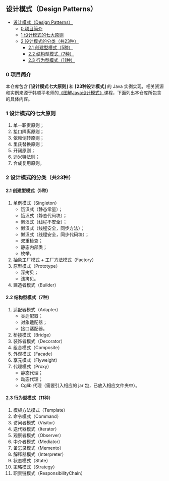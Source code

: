## 设计模式（Design Patterns）

- [设计模式（Design Patterns）](#设计模式design-patterns)
  - [0 项目简介](#0-项目简介)
  - [1 设计模式的七大原则](#1-设计模式的七大原则)
  - [2 设计模式的分类（共23种）](#2-设计模式的分类共23种)
    - [2.1 创建型模式（5种）](#21-创建型模式5种)
    - [2.2 结构型模式（7种）](#22-结构型模式7种)
    - [2.3 行为型模式（11种）](#23-行为型模式11种)

### 0 项目简介

本仓库包含 **⌈设计模式七大原则⌋** 和 **⌈23种设计模式⌋** 的 Java 实例实现，相关资源和实例来源于韩顺平老师的[《图解Java设计模式》](https://www.bilibili.com/video/BV1G4411c7N4)课程，下面列出本仓库所包含的具体内容。

### 1 设计模式的七大原则

1. 单一职责原则；
2. 接口隔离原则；
3. 依赖倒转原则；
4. 里氏替换原则；
5. 开闭原则；
6. 迪米特法则；
7. 合成复用原则。

### 2 设计模式的分类（共23种）

#### 2.1 创建型模式（5种）

1. 单例模式（Singleton）
   - 饿汉式（静态常量）；
   - 饿汉式（静态代码块）；
   - 懒汉式（线程不安全）；
   - 懒汉式（线程安全，同步方法）；
   - 懒汉式（线程安全，同步代码块）；
   - 双重检查；
   - 静态内部类；
   - 枚举。
2. 抽象工厂模式 + 工厂方法模式（Factory）
3. 原型模式（Prototype）
   - 深拷贝；
   - 浅拷贝。
4. 建造者模式（Builder）

#### 2.2 结构型模式（7种）

1. 适配器模式（Adapter）
   - 类适配器；
   - 对象适配器；
   - 接口适配器。
2. 桥接模式（Bridge）
3. 装饰者模式（Decorator）
4. 组合模式（Composite）
5. 外观模式（Facade）
6. 享元模式（Flyweight）
7. 代理模式（Proxy）
   - 静态代理；
   - 动态代理；
   - Cglib 代理（需要引入相应的 jar 包，已放入相应文件夹中）。

#### 2.3 行为型模式（11种）

1. 模板方法模式（Template）
2. 命令模式（Command）
3. 访问者模式（Visitor）
4. 迭代器模式（Iterator）
5. 观察者模式（Observer）
6. 中介者模式（Mediator）
7. 备忘录模式（Memento）
8. 解释器模式（Interpreter）
9. 状态模式（State）
10. 策略模式（Strategy）
11. 职责链模式（ResponsibilityChain）
